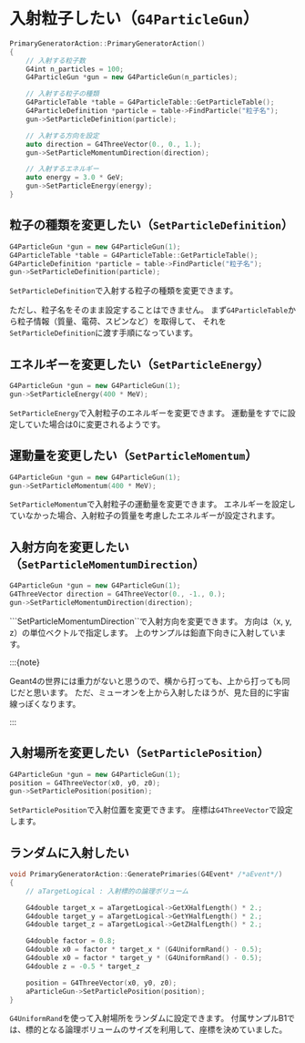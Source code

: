 # 入射粒子したい（``G4ParticleGun``）

```cpp
PrimaryGeneratorAction::PrimaryGeneratorAction()
{
    // 入射する粒子数
    G4int n_particles = 100;
    G4ParticleGun *gun = new G4ParticleGun(n_particles);

    // 入射する粒子の種類
    G4ParticleTable *table = G4ParticleTable::GetParticleTable();
    G4ParticleDefinition *particle = table->FindParticle("粒子名");
    gun->SetParticleDefinition(particle);

    // 入射する方向を設定
    auto direction = G4ThreeVector(0., 0., 1.);
    gun->SetParticleMomentumDirection(direction);

    // 入射するエネルギー
    auto energy = 3.0 * GeV;
    gun->SetParticleEnergy(energy);
}
```

## 粒子の種類を変更したい（``SetParticleDefinition``）

```cpp
G4ParticleGun *gun = new G4ParticleGun(1);
G4ParticleTable *table = G4ParticleTable::GetParticleTable();
G4ParticleDefinition *particle = table->FindParticle("粒子名");
gun->SetParticleDefinition(particle);
```

``SetParticleDefinition``で入射する粒子の種類を変更できます。

ただし、粒子名をそのまま設定することはできません。
まず``G4ParticleTable``から粒子情報（質量、電荷、スピンなど）を取得して、
それを``SetParticleDefinition``に渡す手順になっています。

## エネルギーを変更したい（``SetParticleEnergy``）

```cpp
G4ParticleGun *gun = new G4ParticleGun(1);
gun->SetParticleEnergy(400 * MeV);
```

``SetParticleEnergy``で入射粒子のエネルギーを変更できます。
運動量をすでに設定していた場合は0に変更されるようです。

## 運動量を変更したい（``SetParticleMomentum``）

```cpp
G4ParticleGun *gun = new G4ParticleGun(1);
gun->SetParticleMomentum(400 * MeV);
```

``SetParticleMomentum``で入射粒子の運動量を変更できます。
エネルギーを設定していなかった場合、入射粒子の質量を考慮したエネルギーが設定されます。

## 入射方向を変更したい（``SetParticleMomentumDirection``）

```cpp
G4ParticleGun *gun = new G4ParticleGun(1);
G4ThreeVector direction = G4ThreeVector(0., -1., 0.);
gun->SetParticleMomentumDirection(direction);
```

```SetParticleMomentumDirection``で入射方向を変更できます。
方向は（x, y, z）の単位ベクトルで指定します。
上のサンプルは鉛直下向きに入射しています。

:::{note}

Geant4の世界には重力がないと思うので、横から打っても、上から打っても同じだと思います。
ただ、ミューオンを上から入射したほうが、見た目的に宇宙線っぽくなります。

:::

## 入射場所を変更したい（``SetParticlePosition``）

```cpp
G4ParticleGun *gun = new G4ParticleGun(1);
position = G4ThreeVector(x0, y0, z0);
gun->SetParticlePosition(position);
```

``SetParticlePosition``で入射位置を変更できます。
座標は``G4ThreeVector``で設定します。

## ランダムに入射したい

```cpp
void PrimaryGeneratorAction::GeneratePrimaries(G4Event* /*aEvent*/)
{
    // aTargetLogical : 入射標的の論理ボリューム

    G4double target_x = aTargetLogical->GetXHalfLength() * 2.;
    G4double target_y = aTargetLogical->GetYHalfLength() * 2.;
    G4double target_z = aTargetLogical->GetZHalfLength() * 2.;

    G4double factor = 0.8;
    G4double x0 = factor * target_x * (G4UniformRand() - 0.5);
    G4double x0 = factor * target_y * (G4UniformRand() - 0.5);
    G4double z = -0.5 * target_z

    position = G4ThreeVector(x0, y0, z0);
    aParticleGun->SetParticlePosition(position);
}
```

``G4UniformRand``を使って入射場所をランダムに設定できます。
付属サンプルB1では、標的となる論理ボリュームのサイズを利用して、座標を決めていました。

